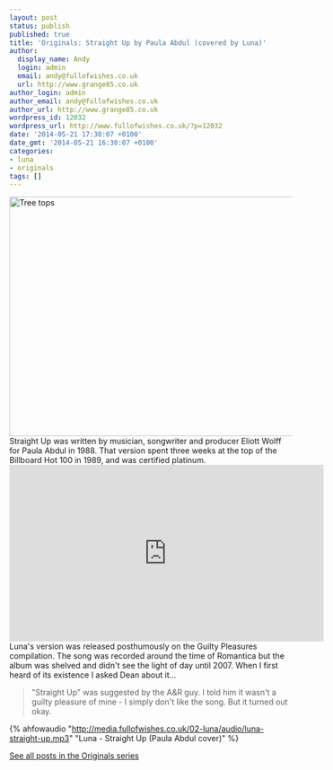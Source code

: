 ```yaml
---
layout: post
status: publish
published: true
title: 'Originals: Straight Up by Paula Abdul (covered by Luna)'
author:
  display_name: Andy
  login: admin
  email: andy@fullofwishes.co.uk
  url: http://www.grange85.co.uk
author_login: admin
author_email: andy@fullofwishes.co.uk
author_url: http://www.grange85.co.uk
wordpress_id: 12032
wordpress_url: http://www.fullofwishes.co.uk/?p=12032
date: '2014-05-21 17:30:07 +0100'
date_gmt: '2014-05-21 16:30:07 +0100'
categories:
- luna
- originals
tags: []
---
```

<p><a href="https://www.flickr.com/photos/ben_salter/4484207684" title="Tree tops by Ben Salter, on Flickr"><img class="aligncenter" src="https://farm5.staticflickr.com/4021/4484207684_4420a6d41b_z.jpg" width="640" height="427" alt="Tree tops"></a><br />
Straight Up was written by musician, songwriter and producer Eliott Wolff for Paula Abdul in 1988. That version spent three weeks at the top of the Billboard Hot 100 in 1989, and was certified platinum.<br />
<iframe width="560" height="315" src="https://www.youtube.com/embed/TXJ6qm9Ia-Q<br />" frameborder="0" allowfullscreen></iframe>
Luna's version was released posthumously on the Guilty Pleasures compilation. The song was recorded around the time of Romantica but the album was shelved and didn't see the light of day until 2007. When I first heard of its existence I asked Dean about it...</p>
<blockquote><p>"Straight Up" was suggested by the A&R guy. I told him it wasn't a guilty pleasure of mine - I simply don't like the song. But it turned out okay.</p></blockquote>

{% ahfowaudio "http://media.fullofwishes.co.uk/02-luna/audio/luna-straight-up.mp3" "Luna - Straight Up (Paula Abdul cover)" %}

<p><a href="/category/originals/" title="List: Originals">See all posts in the Originals series</a></p>
